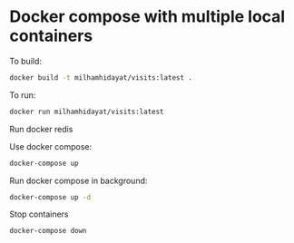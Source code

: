 # Docker compose with multiple local containers

To build:

```sh
docker build -t milhamhidayat/visits:latest .
```

To run:

```sh
docker run milhamhidayat/visits:latest
```

Run docker redis

Use docker compose:

```sh
docker-compose up
```

Run docker compose in background:

```sh
docker-compose up -d
```

Stop containers

```sh
docker-compose down
```